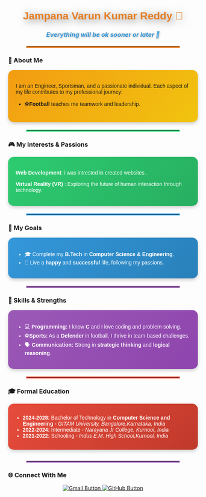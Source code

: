 <h1 align="center" style="color:#e67e22; font-family:'Righteous', sans-serif; text-shadow: 4px 4px 20px rgba(0,0,0,0.5);">
    Jampana Varun Kumar Reddy 🌟
</h1>

<h3 align="center" style="font-style:italic; color:#3498db; text-shadow: 1px 1px 5px rgba(0,0,0,0.3);">
    Everything will be ok sooner or later 🚀
</h3>

<hr style="border: 2px solid #e67e22; width: 80%; margin: 20px auto;">

### 🎨 About Me
<div style="padding: 20px; background: linear-gradient(135deg, #f39c12, #f1c40f); border-radius: 15px; box-shadow: 0px 4px 10px rgba(0, 0, 0, 0.2); font-family: 'Arial', sans-serif;">
  <p>I am an Engineer, Sportsman, and a passionate individual. Each aspect of my life contributes to my professional journey:</p>
  <ul style="list-style-type:square;">
    <li>⚽<strong>Football</strong> teaches me teamwork and leadership.</li>
    
  </ul>
</div>

<hr style="border: 2px solid #2ecc71; width: 80%; margin: 20px auto;">

### 🎮 My Interests & Passions
<div style="background: linear-gradient(135deg, #2ecc71, #27ae60); color:white; padding:20px; border-radius:15px; box-shadow: 0px 4px 10px rgba(0, 0, 0, 0.2); font-family: 'Arial', sans-serif;">
  <p><strong>Web Development</strong>: i was intrested in created websites .</p>
  <p><strong>Virtual Reality (VR) </strong>: Exploring the future of human interaction through technology.</p>
  
</div>

<hr style="border: 2px solid #3498db; width: 80%; margin: 20px auto;">


### 🎯 My Goals
<div style="padding: 20px; background: linear-gradient(135deg, #3498db, #2980b9); color:white; border-radius: 15px; box-shadow: 0px 4px 10px rgba(0, 0, 0, 0.2); font-family: 'Arial', sans-serif;">
  <ul>
    <li>🎓 Complete my <strong>B.Tech</strong> in <strong>Computer Science & Engineering</strong>.</li>
    <li>🌟 Live a <strong>happy</strong> and <strong>successful</strong> life, following my passions.</li>
  </ul>
</div>

<hr style="border: 2px solid #9b59b6; width: 80%; margin: 20px auto;">

### 💪 Skills & Strengths
<div style="background: linear-gradient(135deg, #9b59b6, #8e44ad); padding:20px; border-radius:15px; color:white; box-shadow: 0px 4px 10px rgba(0, 0, 0, 0.2); font-family: 'Arial', sans-serif;">
  <ul>
    <li>💻 <strong>Programming:</strong> I know <strong>C</strong> and I love coding and problem-solving.</li>
    <li> ⚽<strong>Sports:</strong> As a <strong>Defender</strong> in football, I thrive in team-based challenges.</li>
    <li
    <li>🗣️ <strong>Communication:</strong> Strong in <strong>strategic thinking</strong> and <strong>logical reasoning</strong>.</li>
  </ul>
</div>

<hr style="border: 2px solid #e74c3c; width: 80%; margin: 20px auto;">

### 🎓 Formal Education
<div style="background: linear-gradient(135deg, #e74c3c, #c0392b); color:white; padding:15px; border-radius:15px; box-shadow: 0px 4px 10px rgba(0, 0, 0, 0.2); font-family: 'Arial', sans-serif;">
  <ul>
    <li><strong>2024-2028:</strong> Bachelor of Technology in <strong>Computer Science and Engineering</strong> - <em>GITAM University, Bangalore,Karnataka, India</em></li>
    <li><strong>2022-2024:</strong> Intermediate - <em>Narayana Jr College, Kurnool, India</em></li>
    <li><strong>2021-2022:</strong> Schooling - <em>Indus E.M. High School,Kurnool, India</em></li>
  </ul>
</div>



<h2 align="center" style="color:#3498db; font-family:'Righteous', sans-serif; text-shadow: 2px 2px 10px rgba(0,0,0,0.3);">
   

<hr style="border: 2px solid #9b59b6; width: 80%; margin: 20px auto;">

### 🌐 Connect With Me
<div align="center">
    <a href="vjampana@student.gitam.edu">
        <img src="https://img.shields.io/badge/Gmail-D14836?style=for-the-badge&logo=gmail&logoColor=white" alt="Gmail Button"/>
    </a>
    <a href="https://github.com/Varun-2024004778">
<img src="https://img.shields.io/badge/GitHub-181717?style=for-the-badge&logo=github&logoColor=white" alt="GitHub Button"/>
    </a>
    
</div>
